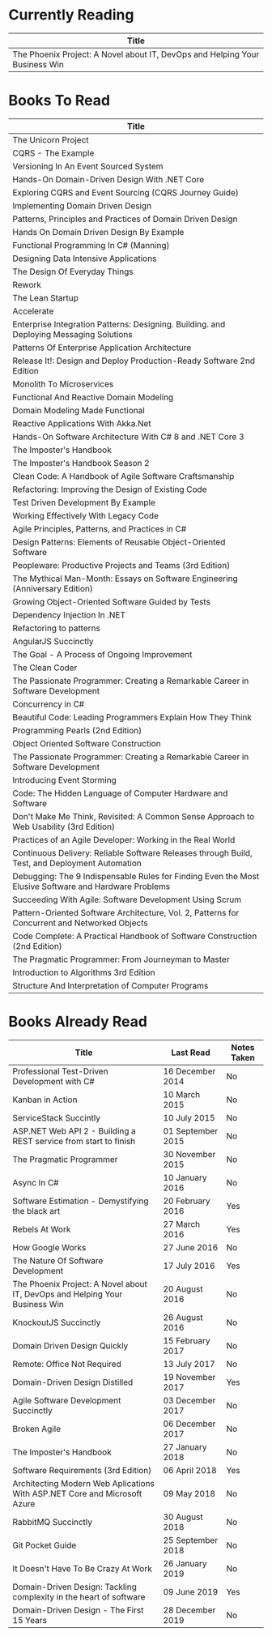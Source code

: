 Currently Reading
=================
Title                                                                       |
--------------------------------------------------------------------------- |
The Phoenix Project: A Novel about IT, DevOps and Helping Your Business Win |

Books To Read
=============
Title                                                                                                 |
----------------------------------------------------------------------------------------------------- |
The Unicorn Project                                                                                   |
CQRS - The Example                                                                                    |
Versioning In An Event Sourced System                                                                 |
Hands-On Domain-Driven Design With .NET Core                                                          |
Exploring CQRS and Event Sourcing (CQRS Journey Guide)                                                |
Implementing Domain Driven Design                                                                     |
Patterns, Principles and Practices of Domain Driven Design                                            |
Hands On Domain Driven Design By Example                                                              |
Functional Programming In C# (Manning)                                                                |
Designing Data Intensive Applications                                                                 |
The Design Of Everyday Things                                                                         |
Rework                                                                                                |
The Lean Startup                                                                                      |
Accelerate                                                                                            |
Enterprise Integration Patterns: Designing. Building. and Deploying Messaging Solutions               |
Patterns Of Enterprise Application Architecture                                                       |
Release It!: Design and Deploy Production-Ready Software 2nd Edition                                  |
Monolith To Microservices                                                                             |
Functional And Reactive Domain Modeling                                                               |
Domain Modeling Made Functional                                                                       |
Reactive Applications With Akka.Net                                                                   |
Hands-On Software Architecture With C# 8 and .NET Core 3                                              |
The Imposter's Handbook                                                                               |
The Imposter's Handbook Season 2                                                                      |
Clean Code: A Handbook of Agile Software Craftsmanship                                                |
Refactoring: Improving the Design of Existing Code                                                    |
Test Driven Development By Example                                                                    |
Working Effectively With Legacy Code                                                                  |
Agile Principles, Patterns, and Practices in C#                                                       |
Design Patterns: Elements of Reusable Object-Oriented Software                                        |
Peopleware: Productive Projects and Teams (3rd Edition)                                               |
The Mythical Man-Month: Essays on Software Engineering (Anniversary Edition)                          |
Growing Object-Oriented Software Guided by Tests                                                      |
Dependency Injection In .NET                                                                          |
Refactoring to patterns                                                                               |
AngularJS Succinctly                                                                                  |
The Goal - A Process of Ongoing Improvement                                                           |
The Clean Coder                                                                                       |
The Passionate Programmer: Creating a Remarkable Career in Software Development                       |
Concurrency in C#                                                                                     |
Beautiful Code: Leading Programmers Explain How They Think                                            |
Programming Pearls (2nd Edition)                                                                      |
Object Oriented Software Construction                                                                 |
The Passionate Programmer: Creating a Remarkable Career in Software Development                       |
Introducing Event Storming                                                                            |
Code: The Hidden Language of Computer Hardware and Software                                           |
Don't Make Me Think, Revisited: A Common Sense Approach to Web Usability (3rd Edition)                |
Practices of an Agile Developer: Working in the Real World                                            |
Continuous Delivery: Reliable Software Releases through Build, Test, and Deployment Automation        |
Debugging: The 9 Indispensable Rules for Finding Even the Most Elusive Software and Hardware Problems |
Succeeding With Agile: Software Development Using Scrum                                               |
Pattern-Oriented Software Architecture, Vol. 2, Patterns for Concurrent and Networked Objects         |
Code Complete: A Practical Handbook of Software Construction (2nd Edition)                            |
The Pragmatic Programmer: From Journeyman to Master                                                   |
Introduction to Algorithms 3rd Edition                                                                |
Structure And Interpretation of Computer Programs                                                     |

Books Already Read
==================
Title                                                                       | Last Read         | Notes Taken
--------------------------------------------------------------------------- | ----------------- | -----------
Professional Test-Driven Development with C#                                | 16 December 2014  | No
Kanban in Action                                                            | 10 March 2015     | No
ServiceStack Succintly                                                      | 10 July 2015      | No
ASP.NET Web API 2 - Building a REST service from start to finish            | 01 September 2015 | No
The Pragmatic Programmer                                                    | 30 November 2015  | No
Async In C#                                                                 | 10 January 2016   | No
Software Estimation - Demystifying the black art                            | 20 February 2016  | Yes
Rebels At Work                                                              | 27 March 2016     | Yes
How Google Works                                                            | 27 June 2016      | No
The Nature Of Software Development                                          | 17 July 2016      | Yes
The Phoenix Project: A Novel about IT, DevOps and Helping Your Business Win | 20 August 2016    | No
KnockoutJS Succinctly                                                       | 26 August 2016    | No
Domain Driven Design Quickly                                                | 15 February 2017  | No
Remote: Office Not Required                                                 | 13 July 2017      | No
Domain-Driven Design Distilled                                              | 19 November 2017  | Yes
Agile Software Development Succinctly                                       | 03 December 2017  | No
Broken Agile                                                                | 06 December 2017  | No
The Imposter's Handbook                                                     | 27 January 2018   | No
Software Requirements (3rd Edition)                                         | 06 April 2018     | Yes
Architecting Modern Web Aplications With ASP.NET Core and Microsoft Azure   | 09 May 2018       | No
RabbitMQ Succinctly                                                         | 30 August 2018    | No
Git Pocket Guide                                                            | 25 September 2018 | No
It Doesn't Have To Be Crazy At Work                                         | 26 January 2019   | No
Domain-Driven Design: Tackling complexity in the heart of software          | 09 June 2019      | Yes
Domain-Driven Design - The First 15 Years                                   | 28 December 2019  | No
